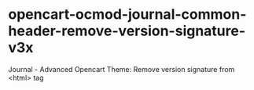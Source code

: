 # opencart-ocmod-journal-common-header-remove-version-signature-v3x
Journal - Advanced Opencart Theme: Remove version signature from &lt;html> tag
